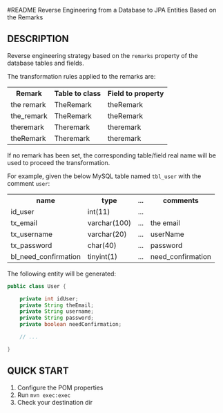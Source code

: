 #README
Reverse Engineering from a Database to JPA Entities Based on the Remarks

## DESCRIPTION

Reverse engineering strategy based on the `remarks` property of the database tables and fields.

The transformation rules applied to the remarks are:

<table>
    <tr>
        <th>Remark</th><th>Table to class</th><th>Field to property</th>
    </tr>
    <tr>
        <td>the remark</td><td>TheRemark</td><td>theRemark</td>
    </tr>
    <tr>
        <td>the_remark</td><td>TheRemark</td><td>theRemark</td>
    </tr>
    <tr>
        <td>theremark</td><td>Theremark</td><td>theremark</td>
    </tr>
    <tr>
        <td>theRemark</td><td>Theremark</td><td>theremark</td>
    </tr>
</table>

If no remark has been set, the corresponding table/field real name will be used to proceed the transformation.

For example, given the below MySQL table named `tbl_user` with the comment `user`:

<table>
    <tr>
        <th>name</th><th>type</th><th>...</th><th>comments</th>
    </tr>
    <tr>
        <td>id_user</td><td>int(11)</td><td>...</td><td></td>
    </tr>
    <tr>
        <td>tx_email</td><td>varchar(100)</td><td>...</td><td>the email</td>
    </tr>
    <tr>
        <td>tx_username</td><td>varchar(20)</td><td>...</td><td>userName</td>
    </tr>
    <tr>
        <td>tx_password</td><td>char(40)</td><td>...</td><td>password</td>
    </tr>
    <tr>
        <td>bl_need_confirmation</td><td>tinyint(1)</td><td>...</td><td>need_confirmation</td>
    </tr>
</table>

The following entity will be generated:
```java
public class User {

    private int idUser;
    private String theEmail;
    private String username;
    private String password;
    private boolean needConfirmation;

    // ...

}
```

## QUICK START


 1. Configure the POM properties
 2. Run `mvn exec:exec`
 3. Check your destination dir